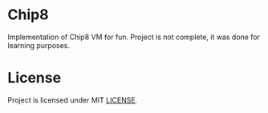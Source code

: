 # Chip8
Implementation of Chip8 VM for fun. Project is not complete, it was done for learning purposes.

# License
Project is licensed under MIT [LICENSE](license).


